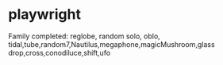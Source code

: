# playwright
Family completed: reglobe, random solo, oblo, tidal,tube,random7,Nautilus,megaphone,magicMushroom,glass drop,cross,conodiluce,shift,ufo